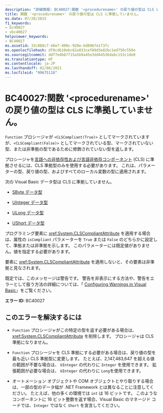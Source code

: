 ```yaml
---
description: "詳細情報: BC40027:関数 '<procedurename>' の戻り値の型は CLS に準拠していません。"
title: 関数 '<procedurename>' の戻り値の型は CLS に準拠していません。
ms.date: 07/20/2015
f1_keywords:
- bc40027
- vbc40027
helpviewer_keywords:
- BC40027
ms.assetid: 33c088c7-48e7-400c-920e-6d8967e1f3fc
ms.openlocfilehash: df0cdb10ebc62a833cef89d3e82bc1ed756c556e
ms.sourcegitcommit: ddf7edb67715a5b9a45e3dd44536dabc153c1de0
ms.translationtype: HT
ms.contentlocale: ja-JP
ms.lasthandoff: 02/06/2021
ms.locfileid: "99675118"
---
```

# <a name="bc40027-return-type-of-function-procedurename-is-not-cls-compliant"></a>BC40027:関数 '\<procedurename>' の戻り値の型は CLS に準拠していません。

`Function` プロシージャが `<CLSCompliant(True)>` としてマークされていますが、`<CLSCompliant(False)>` としてマークされている型、マークされていない型、または非準拠の型であるために修飾されていない型を返します。

 プロシージャを[言語への非依存性および言語非依存コンポーネント](../../../standard/language-independence-and-language-independent-components.md) (CLS) に準拠させるには、CLS 準拠型のみを使用する必要があります。 これは、パラメーターの型、戻り値の型、およびすべてのローカル変数の型に適用されます。

 次の Visual Basic データ型は CLS に準拠していません。

- [SByte データ型](../data-types/sbyte-data-type.md)

- [UInteger データ型](../data-types/uinteger-data-type.md)

- [ULong データ型](../data-types/ulong-data-type.md)

- [UShort データ型](../data-types/ushort-data-type.md)

 プログラミング要素に <xref:System.CLSCompliantAttribute> を適用する場合は、属性の `isCompliant` パラメーターを `True` または `False` のどちらかに設定して、準拠または非準拠を示します。 このパラメーターには既定値がありません。値を指定する必要があります。

 要素に <xref:System.CLSCompliantAttribute> を適用しないと、その要素は非準拠と見なされます。

 既定では、このメッセージは警告です。 警告を非表示にする方法や、警告をエラーとして扱う方法の詳細については、「 [Configuring Warnings in Visual Basic](/visualstudio/ide/configuring-warnings-in-visual-basic)」をご覧ください。

 **エラー ID:** BC40027

## <a name="to-correct-this-error"></a>このエラーを解決するには

- `Function` プロシージャがこの特定の型を返す必要がある場合は、<xref:System.CLSCompliantAttribute> を削除します。 プロシージャは CLS 準拠になりません。

- `Function` プロシージャを CLS 準拠にする必要がある場合は、戻り値の型を最も近い CLS 準拠型に変更します。 たとえば、2,147,483,647 を超える値の範囲が不要な場合は、 `UInteger` の代わりに `Integer` を使用できます。 拡張範囲が必要な場合は、 `UInteger` の代わりに `Long`を使用できます。

- オートメーション オブジェクトや COM オブジェクトとやり取りする場合は、一部の型のデータ幅が .NET Framework とは異なることに注意してください。 たとえば、他の多くの環境では `int` は 16 ビットです。 このようなコンポーネントに 16 ビット整数を返す場合、Visual Basic のマネージド コードでは、`Integer` ではなく `Short` を宣言してください。
